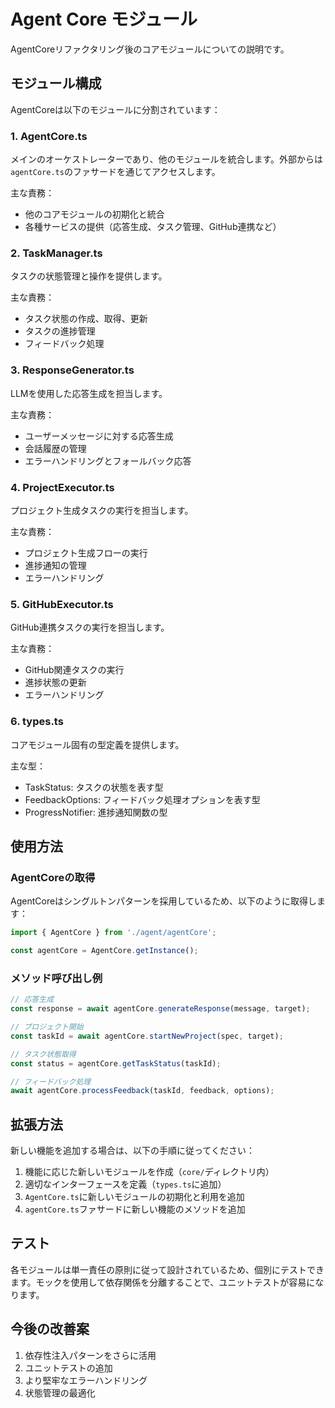 # Agent Core モジュール

AgentCoreリファクタリング後のコアモジュールについての説明です。

## モジュール構成

AgentCoreは以下のモジュールに分割されています：

### 1. AgentCore.ts

メインのオーケストレーターであり、他のモジュールを統合します。外部からは`agentCore.ts`のファサードを通じてアクセスします。

主な責務：
- 他のコアモジュールの初期化と統合
- 各種サービスの提供（応答生成、タスク管理、GitHub連携など）

### 2. TaskManager.ts

タスクの状態管理と操作を提供します。

主な責務：
- タスク状態の作成、取得、更新
- タスクの進捗管理
- フィードバック処理

### 3. ResponseGenerator.ts

LLMを使用した応答生成を担当します。

主な責務：
- ユーザーメッセージに対する応答生成
- 会話履歴の管理
- エラーハンドリングとフォールバック応答

### 4. ProjectExecutor.ts

プロジェクト生成タスクの実行を担当します。

主な責務：
- プロジェクト生成フローの実行
- 進捗通知の管理
- エラーハンドリング

### 5. GitHubExecutor.ts

GitHub連携タスクの実行を担当します。

主な責務：
- GitHub関連タスクの実行
- 進捗状態の更新
- エラーハンドリング

### 6. types.ts

コアモジュール固有の型定義を提供します。

主な型：
- TaskStatus: タスクの状態を表す型
- FeedbackOptions: フィードバック処理オプションを表す型
- ProgressNotifier: 進捗通知関数の型

## 使用方法

### AgentCoreの取得

AgentCoreはシングルトンパターンを採用しているため、以下のように取得します：

```typescript
import { AgentCore } from './agent/agentCore';

const agentCore = AgentCore.getInstance();
```

### メソッド呼び出し例

```typescript
// 応答生成
const response = await agentCore.generateResponse(message, target);

// プロジェクト開始
const taskId = await agentCore.startNewProject(spec, target);

// タスク状態取得
const status = agentCore.getTaskStatus(taskId);

// フィードバック処理
await agentCore.processFeedback(taskId, feedback, options);
```

## 拡張方法

新しい機能を追加する場合は、以下の手順に従ってください：

1. 機能に応じた新しいモジュールを作成（`core/`ディレクトリ内）
2. 適切なインターフェースを定義（`types.ts`に追加）
3. `AgentCore.ts`に新しいモジュールの初期化と利用を追加
4. `agentCore.ts`ファサードに新しい機能のメソッドを追加

## テスト

各モジュールは単一責任の原則に従って設計されているため、個別にテストできます。モックを使用して依存関係を分離することで、ユニットテストが容易になります。

## 今後の改善案

1. 依存性注入パターンをさらに活用
2. ユニットテストの追加
3. より堅牢なエラーハンドリング
4. 状態管理の最適化
